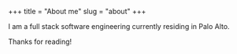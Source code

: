 +++
title = "About me"
slug = "about"
+++

I am a full stack software engineering currently residing in Palo Alto.

Thanks for reading!

